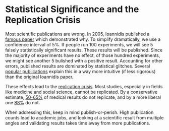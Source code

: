 # Statistical Significance and the Replication Crisis

Most scientific publications are wrong. In 2005, Ioannidis published a
[famous paper](https://www.ncbi.nlm.nih.gov/pmc/articles/PMC1182327/)
which demonstrated why. To simplify dramatically, we use a confidence
interval of 5%. If people run 100 experiments, we will see 5 falsely
statistically significant results. These results will be
published. Since the majority of experiments have no effect, of those
hundred experiments, we might see another 5 bulished with a positive
result. Accounting for other errors, published results are dominated
by statistical glitches. Several [popular
publications](http://bigthink.com/neurobonkers/believe-it-or-not-most-published-research-findings-are-probably-false)
explain this in a way more intuitive (if less rigorous) than the
original Ioannidis paper.

These effects lead to the [replication
crisis](https://en.wikipedia.org/wiki/Replication_crisis). Most
studies, especially in fields like medicine and social science, cannot
be replicated. By a conservative estimate,
[50-65%](http://www.nature.com/nrd/journal/v10/n9/full/nrd3545.html)
of medical results do not replicate, and by a more liberal one
[88%](http://www.reuters.com/article/us-science-cancer-idUSBRE82R12P20120328)
do not.

When addressing this, keep in mind publish-or-perish. High publication
counts lead to academic jobs, and looking at a scientific result from
multiple angles and validating results takes time away from more
publications.
